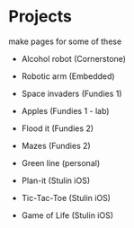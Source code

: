 # Projects

make pages for some of these

* Alcohol robot (Cornerstone)

* Robotic arm (Embedded)

* Space invaders (Fundies 1)

* Apples (Fundies 1 - lab)

* Flood it (Fundies 2)

* Mazes (Fundies 2)

* Green line (personal)

* Plan-it (Stulin iOS)

* Tic-Tac-Toe (Stulin iOS)

* Game of Life (Stulin iOS)
